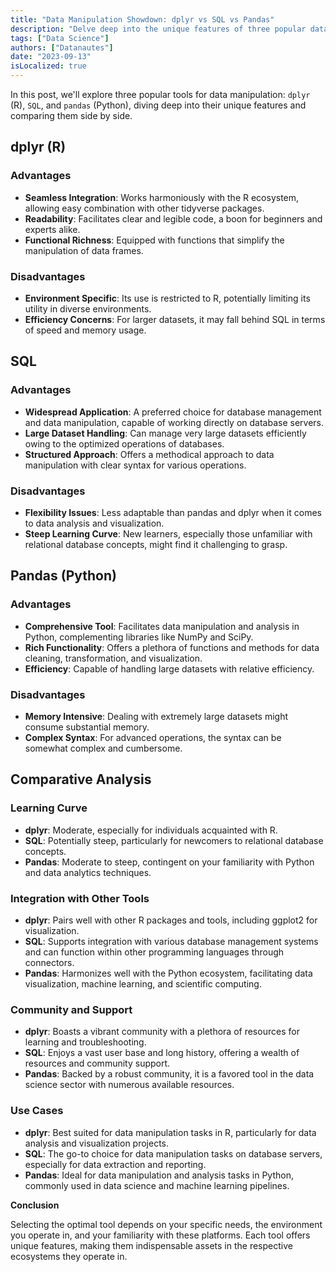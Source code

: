 ```yaml
---
title: "Data Manipulation Showdown: dplyr vs SQL vs Pandas"
description: "Delve deep into the unique features of three popular data manipulation tools: dplyr, SQL, and pandas. This detailed comparison aims to help data enthusiasts, be it beginners or experts, in choosing the right tool that fits their needs and project requirements in the ever-evolving field of data science."
tags: ["Data Science"]
authors: ["Datanautes"]
date: "2023-09-13"
isLocalized: true
---
```


In this post, we'll explore three popular tools for data manipulation: `dplyr` (R), `SQL`, and `pandas` (Python), diving deep into their unique features and comparing them side by side.

## **dplyr (R)**

### **Advantages**

- **Seamless Integration**: Works harmoniously with the R ecosystem, allowing easy combination with other tidyverse packages.
- **Readability**: Facilitates clear and legible code, a boon for beginners and experts alike.
- **Functional Richness**: Equipped with functions that simplify the manipulation of data frames.

### **Disadvantages**

- **Environment Specific**: Its use is restricted to R, potentially limiting its utility in diverse environments.
- **Efficiency Concerns**: For larger datasets, it may fall behind SQL in terms of speed and memory usage.

## **SQL**

### **Advantages**

- **Widespread Application**: A preferred choice for database management and data manipulation, capable of working directly on database servers.
- **Large Dataset Handling**: Can manage very large datasets efficiently owing to the optimized operations of databases.
- **Structured Approach**: Offers a methodical approach to data manipulation with clear syntax for various operations.

### **Disadvantages**

- **Flexibility Issues**: Less adaptable than pandas and dplyr when it comes to data analysis and visualization.
- **Steep Learning Curve**: New learners, especially those unfamiliar with relational database concepts, might find it challenging to grasp.

## **Pandas (Python)**

### **Advantages**

- **Comprehensive Tool**: Facilitates data manipulation and analysis in Python, complementing libraries like NumPy and SciPy.
- **Rich Functionality**: Offers a plethora of functions and methods for data cleaning, transformation, and visualization.
- **Efficiency**: Capable of handling large datasets with relative efficiency.

### **Disadvantages**

- **Memory Intensive**: Dealing with extremely large datasets might consume substantial memory.
- **Complex Syntax**: For advanced operations, the syntax can be somewhat complex and cumbersome.

## **Comparative Analysis**

### **Learning Curve**

- **dplyr**: Moderate, especially for individuals acquainted with R.
- **SQL**: Potentially steep, particularly for newcomers to relational database concepts.
- **Pandas**: Moderate to steep, contingent on your familiarity with Python and data analytics techniques.

### **Integration with Other Tools**

- **dplyr**: Pairs well with other R packages and tools, including ggplot2 for visualization.
- **SQL**: Supports integration with various database management systems and can function within other programming languages through connectors.
- **Pandas**: Harmonizes well with the Python ecosystem, facilitating data visualization, machine learning, and scientific computing.

### **Community and Support**

- **dplyr**: Boasts a vibrant community with a plethora of resources for learning and troubleshooting.
- **SQL**: Enjoys a vast user base and long history, offering a wealth of resources and community support.
- **Pandas**: Backed by a robust community, it is a favored tool in the data science sector with numerous available resources.

### **Use Cases**

- **dplyr**: Best suited for data manipulation tasks in R, particularly for data analysis and visualization projects.
- **SQL**: The go-to choice for data manipulation tasks on database servers, especially for data extraction and reporting.
- **Pandas**: Ideal for data manipulation and analysis tasks in Python, commonly used in data science and machine learning pipelines.

**Conclusion**

Selecting the optimal tool depends on your specific needs, the environment you operate in, and your familiarity with these platforms. Each tool offers unique features, making them indispensable assets in the respective ecosystems they operate in.
